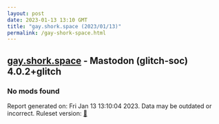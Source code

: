 ```yaml
---
layout: post
date: 2023-01-13 13:10 GMT
title: "gay.shork.space (2023/01/13)"
permalink: /gay-shork-space.html
---
```


## [gay.shork.space](https://gay.shork.space) - Mastodon (glitch-soc) 4.0.2+glitch

### No mods found

Report generated on: Fri Jan 13 13:10:04 2023. Data may be outdated or incorrect.
Ruleset version: [🧁](/version-cupcake)
